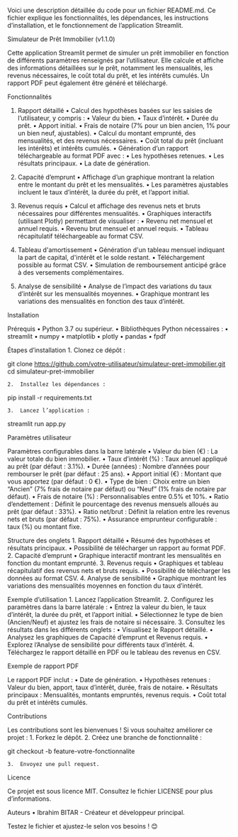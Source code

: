 Voici une description détaillée du code pour un fichier README.md. Ce fichier explique les fonctionnalités, les dépendances, les instructions d’installation, et le fonctionnement de l’application Streamlit.

Simulateur de Prêt Immobilier (v1.1.0)

Cette application Streamlit permet de simuler un prêt immobilier en fonction de différents paramètres renseignés par l’utilisateur. Elle calcule et affiche des informations détaillées sur le prêt, notamment les mensualités, les revenus nécessaires, le coût total du prêt, et les intérêts cumulés. Un rapport PDF peut également être généré et téléchargé.

Fonctionnalités

1. Rapport détaillé
	•	Calcul des hypothèses basées sur les saisies de l’utilisateur, y compris :
	•	Valeur du bien.
	•	Taux d’intérêt.
	•	Durée du prêt.
	•	Apport initial.
	•	Frais de notaire (7% pour un bien ancien, 1% pour un bien neuf, ajustables).
	•	Calcul du montant emprunté, des mensualités, et des revenus nécessaires.
	•	Coût total du prêt (incluant les intérêts) et intérêts cumulés.
	•	Génération d’un rapport téléchargeable au format PDF avec :
	•	Les hypothèses retenues.
	•	Les résultats principaux.
	•	La date de génération.

2. Capacité d’emprunt
	•	Affichage d’un graphique montrant la relation entre le montant du prêt et les mensualités.
	•	Les paramètres ajustables incluent le taux d’intérêt, la durée du prêt, et l’apport initial.

3. Revenus requis
	•	Calcul et affichage des revenus nets et bruts nécessaires pour différentes mensualités.
	•	Graphiques interactifs (utilisant Plotly) permettant de visualiser :
	•	Revenu net mensuel et annuel requis.
	•	Revenu brut mensuel et annuel requis.
	•	Tableau récapitulatif téléchargeable au format CSV.

4. Tableau d'amortissement
        •       Génération d'un tableau mensuel indiquant la part de capital, d'intérêt et le solde restant.
        •       Téléchargement possible au format CSV.
        •       Simulation de remboursement anticipé grâce à des versements complémentaires.

5. Analyse de sensibilité
        •       Analyse de l’impact des variations du taux d’intérêt sur les mensualités moyennes.
        •       Graphique montrant les variations des mensualités en fonction des taux d’intérêt.

Installation

Prérequis
	•	Python 3.7 ou supérieur.
	•	Bibliothèques Python nécessaires :
	•	streamlit
	•	numpy
	•	matplotlib
	•	plotly
	•	pandas
	•	fpdf

Étapes d’installation
	1.	Clonez ce dépôt :

git clone https://github.com/votre-utilisateur/simulateur-pret-immobilier.git
cd simulateur-pret-immobilier


	2.	Installez les dépendances :

pip install -r requirements.txt


	3.	Lancez l’application :

streamlit run app.py

Paramètres utilisateur

Paramètres configurables dans la barre latérale
	•	Valeur du bien (€) : La valeur totale du bien immobilier.
	•	Taux d’intérêt (%) : Taux annuel appliqué au prêt (par défaut : 3.1%).
	•	Durée (années) : Nombre d’années pour rembourser le prêt (par défaut : 25 ans).
	•	Apport initial (€) : Montant que vous apportez (par défaut : 0 €).
	•	Type de bien : Choix entre un bien “Ancien” (7% frais de notaire par défaut) ou “Neuf” (1% frais de notaire par défaut).
	•	Frais de notaire (%) : Personnalisables entre 0.5% et 10%.
	•	Ratio d’endettement : Définit le pourcentage des revenus mensuels alloués au prêt (par défaut : 33%).
	•	Ratio net/brut : Définit la relation entre les revenus nets et bruts (par défaut : 75%).
        •       Assurance emprunteur configurable : taux (%) ou montant fixe.

Structure des onglets
	1.	Rapport détaillé
	•	Résumé des hypothèses et résultats principaux.
	•	Possibilité de télécharger un rapport au format PDF.
	2.	Capacité d’emprunt
	•	Graphique interactif montrant les mensualités en fonction du montant emprunté.
	3.	Revenus requis
	•	Graphiques et tableau récapitulatif des revenus nets et bruts requis.
	•	Possibilité de télécharger les données au format CSV.
	4.	Analyse de sensibilité
	•	Graphique montrant les variations des mensualités moyennes en fonction du taux d’intérêt.

Exemple d’utilisation
	1.	Lancez l’application Streamlit.
	2.	Configurez les paramètres dans la barre latérale :
	•	Entrez la valeur du bien, le taux d’intérêt, la durée du prêt, et l’apport initial.
	•	Sélectionnez le type de bien (Ancien/Neuf) et ajustez les frais de notaire si nécessaire.
	3.	Consultez les résultats dans les différents onglets :
	•	Visualisez le Rapport détaillé.
	•	Analysez les graphiques de Capacité d’emprunt et Revenus requis.
	•	Explorez l’Analyse de sensibilité pour différents taux d’intérêt.
	4.	Téléchargez le rapport détaillé en PDF ou le tableau des revenus en CSV.

Exemple de rapport PDF

Le rapport PDF inclut :
	•	Date de génération.
	•	Hypothèses retenues : Valeur du bien, apport, taux d’intérêt, durée, frais de notaire.
	•	Résultats principaux : Mensualités, montants empruntés, revenus requis.
	•	Coût total du prêt et intérêts cumulés.

Contributions

Les contributions sont les bienvenues ! Si vous souhaitez améliorer ce projet :
	1.	Forkez le dépôt.
	2.	Créez une branche de fonctionnalité :

git checkout -b feature-votre-fonctionnalite


	3.	Envoyez une pull request.

Licence

Ce projet est sous licence MIT. Consultez le fichier LICENSE pour plus d’informations.

Auteurs
	• Ibrahim BITAR - Créateur et développeur principal.

Testez le fichier et ajustez-le selon vos besoins ! 😊
